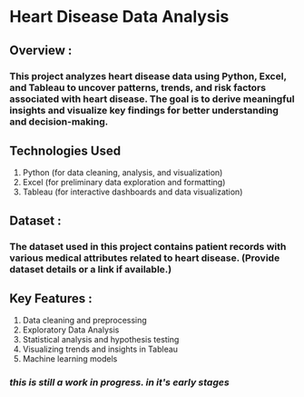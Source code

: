 # Heart Disease Data Analysis

## Overview :
### This project analyzes heart disease data using Python, Excel, and Tableau to uncover patterns, trends, and risk factors associated with heart disease. The goal is to derive meaningful insights and visualize key findings for better understanding and decision-making.

## Technologies Used
1. Python (for data cleaning, analysis, and visualization)
2. Excel (for preliminary data exploration and formatting)
3. Tableau (for interactive dashboards and data visualization)

## Dataset :
### The dataset used in this project contains patient records with various medical attributes related to heart disease. (Provide dataset details or a link if available.)


## Key Features :
1. Data cleaning and preprocessing
2. Exploratory Data Analysis 
3. Statistical analysis and hypothesis testing
4. Visualizing trends and insights in Tableau
5. Machine learning models 
    
### *this is still a work in progress. in it's early stages*
